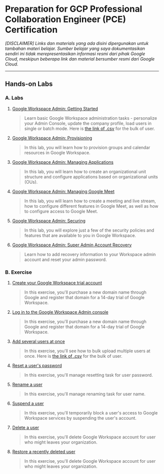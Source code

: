 # Preparation for GCP Professional Collaboration Engineer (PCE) Certification
_[DISCLAIMER] Links dan materials yang ada disini dipergunakan untuk tambahan materi belajar. Sumber belajar yang saya dokumentasikan sendiri ini tidak merepresentasikan informasi resmi dari pihak Google Cloud, meskipun beberapa link dan material bersumber resmi dari Google Cloud._

---
## Hands-on Labs
### A. Labs
1. [Google Workspace Admin: Getting Started](https://www.cloudskillsboost.google/focuses/16418?parent=catalog)

    > Learn basic Google Workspace administration tasks - personalize your Admin Console, update the company profile, load users in single or batch mode. Here is [the link of .csv](https://drive.google.com/file/d/1Iq5f1jEod9djOvl9i1hCUSXkH2z7bFHH/view) for the bulk of user.

2. [Google Workspace Admin: Provisioning](https://www.cloudskillsboost.google/focuses/18119?parent=catalog)

    > In this lab, you will learn how to provision groups and calendar resources in Google Workspace.

3. [Google Workspace Admin: Managing Applications](https://www.cloudskillsboost.google/focuses/18332?parent=catalog)

    > In this lab, you will learn how to create an organizational unit structure and configure applications based on organizational units (OUs).

4. [Google Workspace Admin: Managing Google Meet](https://www.cloudskillsboost.google/focuses/18361?parent=catalog)

    > In this lab, you will learn how to create a meeting and live stream, how to configure different features in Google Meet, as well as how to configure access to Google Meet.

5. [Google Workspace Admin: Securing](https://www.cloudskillsboost.google/focuses/18333?parent=catalog)

    > In this lab, you will explore just a few of the security policies and features that are available to you in Google Workspace.

6. [Google Workspace Admin: Super Admin Account Recovery](https://www.cloudskillsboost.google/focuses/20114?parent=catalog)

    > Learn how to add recovery information to your Workspace admin account and reset your admin password.

### B. Exercise
1. [Create your Google Workspace trial account](https://drive.google.com/file/d/1zqc9-kNiLZ5tmMX9sF1Sj-BfupGEkqIh/view)

    > In this exercise, you'll purchase a new domain name through Google and register that domain for a 14-day trial of Google Workspace.

2. [Log in to the Google Workspace Admin console](https://drive.google.com/file/d/1a16lJcJ07we73JlROTDgfWdnWwkLuVTC/view)

    > In this exercise, you'll purchase a new domain name through Google and register that domain for a 14-day trial of Google Workspace.

3. [Add several users at once](https://drive.google.com/file/d/1VxcVAwOACPgJo7J27BPkAJoIHT0Ix6FZ/view)

    > In this exercise, you'll see how to bulk upload multiple users at once. Here is [the link of .csv](https://drive.google.com/file/d/1Iq5f1jEod9djOvl9i1hCUSXkH2z7bFHH/view) for the bulk of user.

4. [Reset a user's password](https://drive.google.com/file/d/1NkHH0zYrhHSwWnbjj-XdjjJsL-GLNKn8/view)

    > In this exercise, you'll manage resetting task for user password.

5. [Rename a user](https://drive.google.com/file/d/1PKtws-Q7N-qUShWbkQo8KTz753l8JuVf/view)

    > In this exercise, you'll manage renaming task for user name.

6. [Suspend a user](https://drive.google.com/file/d/1RJ30FWjfKVhk1GCazUUOZ8pHWqzH75sU/view)

    > In this exercise, you'll temporarily block a user's access to Google Workspace services by suspending the user's account.

7. [Delete a user](https://drive.google.com/file/d/1lSpHr89eENAwrCzUauGtWnTYT9V1yYkZ/view)

    > In this exercise, you'll delete Google Workspace account for user who might leaves your organization.

8. [Restore a recently deleted user](https://drive.google.com/file/d/1lSpHr89eENAwrCzUauGtWnTYT9V1yYkZ/view)

    > In this exercise, you'll delete Google Workspace account for user who might leaves your organization.

